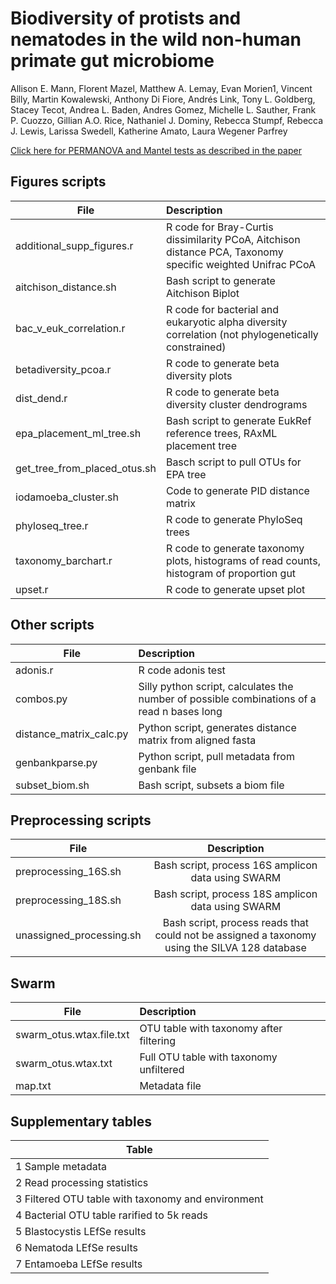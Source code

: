 # Biodiversity of protists and nematodes in the wild non-human primate gut microbiome
Allison E. Mann, Florent Mazel, Matthew A. Lemay, Evan Morien1, Vincent Billy, Martin Kowalewski, Anthony Di Fiore, Andrés Link, Tony L. Goldberg, Stacey Tecot, Andrea L. Baden, Andres Gomez, Michelle L. Sauther, Frank P. Cuozzo, Gillian A.O. Rice, Nathaniel J. Dominy, Rebecca Stumpf, Rebecca J. Lewis, Larissa Swedell, Katherine Amato, Laura Wegener Parfrey

[Click here for PERMANOVA and Mantel tests as described in the paper](https://github.com/FloMazel/Primates_eukaryome_diversity_Analysis)

## Figures scripts

| File        | Description           |
| ------------- |:-------------|
| additional_supp_figures.r     | R code for Bray-Curtis dissimilarity PCoA, Aitchison distance PCA, Taxonomy specific weighted Unifrac PCoA |
| aitchison_distance.sh      | Bash script to generate Aitchison Biplot      | 
| bac_v_euk_correlation.r | R code for bacterial and eukaryotic alpha diversity correlation (not phylogenetically constrained)      |
| betadiversity_pcoa.r | R code to generate beta diversity plots      |
| dist_dend.r | R code to generate beta diversity cluster dendrograms     |
| epa_placement_ml_tree.sh | Bash script to generate EukRef reference trees, RAxML placement tree     |
| get_tree_from_placed_otus.sh | Basch script to pull OTUs for EPA tree      |
| iodamoeba_cluster.sh | Code to generate PID distance matrix     |
| phyloseq_tree.r | R code to generate PhyloSeq trees     |
| taxonomy_barchart.r | R code to generate taxonomy plots, histograms of read counts, histogram of proportion gut    |
| upset.r | R code to generate upset plot     |

## Other scripts

| File        | Description           |
| ------------- |:-------------|
| adonis.r      | R code adonis test |
| combos.py      | Silly python script, calculates the number of possible combinations of a read n bases long      | 
| distance_matrix_calc.py | Python script, generates distance matrix from aligned fasta      |
| genbankparse.py | Python script, pull metadata from genbank file     |
| subset_biom.sh | Bash script, subsets a biom file     |


## Preprocessing scripts

| File        | Description           |
| ------------- |:-------------:|
| preprocessing_16S.sh      | Bash script, process 16S amplicon data using SWARM |
| preprocessing_18S.sh      | Bash script, process 18S amplicon data using SWARM      | 
| unassigned_processing.sh | Bash script, process reads that could not be assigned a taxonomy using the SILVA 128 database      |

## Swarm

| File        | Description           |
| ------------- |:-------------|
| swarm_otus.wtax.file.txt     | OTU table with taxonomy after filtering |
| swarm_otus.wtax.txt | Full OTU table with taxonomy unfiltered      |
| map.txt      | Metadata file     | 

## Supplementary tables

| Table        | 
| ------------- |
| 1 Sample metadata      | 
| 2 Read processing statistics       | 
| 3 Filtered OTU table with taxonomy and environment     | 
| 4 Bacterial OTU table rarified to 5k reads      | 
| 5 Blastocystis LEfSe results      | 
| 6 Nematoda LEfSe results      | 
| 7 Entamoeba LEfSe results      | 



